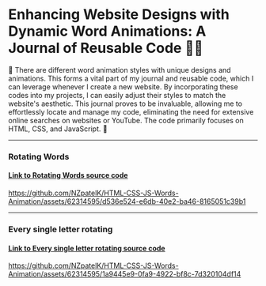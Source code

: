 # Enhancing Website Designs with Dynamic Word Animations: A Journal of Reusable Code 🎨🚀

🎨 There are different word animation styles with unique designs and animations.
This forms a vital part of my journal and reusable code, which I can leverage whenever I create a new website. 
By incorporating these codes into my projects, I can easily adjust their styles to match the website's aesthetic. 
This journal proves to be invaluable, allowing me to effortlessly locate and manage my code, 
eliminating the need for extensive online searches on websites or YouTube. The code primarily focuses on HTML, CSS, and JavaScript. 🚀


---
### Rotating Words
#### [Link to Rotating Words source code](https://github.com/NZpatelK/HTML-CSS-JS-Words-Animation/tree/master/Rotating%20Words)


https://github.com/NZpatelK/HTML-CSS-JS-Words-Animation/assets/62314595/d536e524-e6db-40e2-ba46-8165051c39b1

---

### Every single letter rotating
#### [Link to Every single letter rotating source code](https://github.com/NZpatelK/HTML-CSS-JS-Words-Animation/tree/master/Single-letter-Rotating-Words)


https://github.com/NZpatelK/HTML-CSS-JS-Words-Animation/assets/62314595/1a9445e9-0fa9-4922-bf8c-7d320104df14

